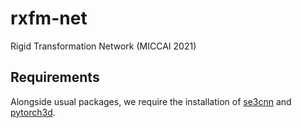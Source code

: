 # rxfm-net
Rigid Transformation Network (MICCAI 2021)

Requirements
----
Alongside usual packages, we require the installation of [se3cnn](https://github.com/mariogeiger/se3cnn) and [pytorch3d](https://github.com/facebookresearch/pytorch3d).



